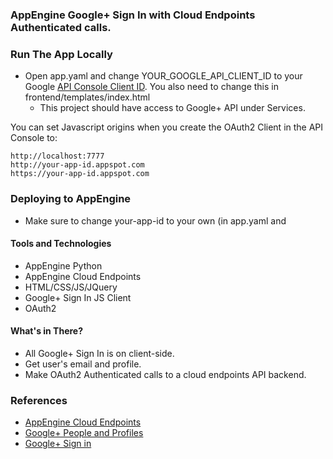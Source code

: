 ### AppEngine Google+ Sign In with Cloud Endpoints Authenticated calls.

### Run The App Locally
  * Open app.yaml and change YOUR_GOOGLE_API_CLIENT_ID to your Google [API Console Client ID](https://code.google.com/apis/console). You also need to change this in frontend/templates/index.html
    * This project should have access to Google+ API under Services.

You can set Javascript origins when you create the OAuth2 Client in the API Console to:

    http://localhost:7777
    http://your-app-id.appspot.com
    https://your-app-id.appspot.com

### Deploying to AppEngine
  * Make sure to change your-app-id to your own (in app.yaml and 

#### Tools and Technologies
  * AppEngine Python
  * AppEngine Cloud Endpoints
  * HTML/CSS/JS/JQuery
  * Google+ Sign In JS Client
  * OAuth2

#### What's in There?
  * All Google+ Sign In is on client-side.
  * Get user's email and profile.
  * Make OAuth2 Authenticated calls to a cloud endpoints API backend.


### References
  * [AppEngine Cloud Endpoints](https://developers.google.com/appengine/docs/python/endpoints/create_api)
  * [Google+ People and Profiles](https://developers.google.com/+/web/people/#retrieve_an_authenticated_users_email_address)
  * [Google+ Sign in](https://developers.google.com/+/web/signin/)
